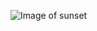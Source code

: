 ![Image of sunset](//upload.wikimedia.org/wikipedia/commons/thumb/a/a4/Anatomy_of_a_Sunset-2.jpg/220px-Anatomy_of_a_Sunset-2.jpg)
